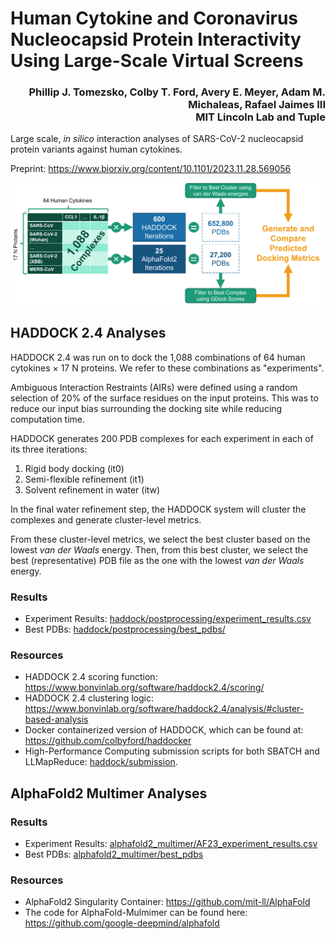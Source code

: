 # Human Cytokine and Coronavirus Nucleocapsid Protein Interactivity Using Large-Scale Virtual Screens

<h3 align="right">Phillip J. Tomezsko, Colby T. Ford, Avery E. Meyer, Adam M. Michaleas, Rafael Jaimes III<br>MIT Lincoln Lab and Tuple</h4>

Large scale, _in silico_ interaction analyses of SARS-CoV-2 nucleocapsid protein variants against human cytokines.

Preprint: https://www.biorxiv.org/content/10.1101/2023.11.28.569056

![](/img/Experiments.png)


## HADDOCK 2.4 Analyses

HADDOCK 2.4 was run on to dock the 1,088 combinations of 64 human cytokines × 17 N proteins. We refer to these combinations as "experiments".

Ambiguous Interaction Restraints (AIRs) were defined using a random selection of 20% of the surface residues on the input proteins. This was to reduce our input bias surrounding the docking site while reducing computation time.

HADDOCK generates 200 PDB complexes for each experiment in each of its three iterations:
1. Rigid body docking (it0)
2. Semi-flexible refinement (it1)
3. Solvent refinement in water (itw)

In the final water refinement step, the HADDOCK system will cluster the complexes and generate cluster-level metrics.

From these cluster-level metrics, we select the best cluster based on the lowest _van der Waals_ energy. Then, from this best cluster, we select the best (representative) PDB file as the one with the lowest _van der Waals_ energy.

### Results

- Experiment Results: [haddock/postprocessing/experiment_results.csv](haddock/postprocessing/experiment_results.csv)
- Best PDBs: [haddock/postprocessing/best_pdbs/](haddock/postprocessing/best_pdbs/)

### Resources

- HADDOCK 2.4 scoring function: https://www.bonvinlab.org/software/haddock2.4/scoring/
- HADDOCK 2.4 clustering logic: https://www.bonvinlab.org/software/haddock2.4/analysis/#cluster-based-analysis
- Docker containerized version of HADDOCK, which can be found at: https://github.com/colbyford/haddocker
- High-Performance Computing submission scripts for both SBATCH and LLMapReduce: [haddock/submission](haddock/submission).


## AlphaFold2 Multimer Analyses

### Results

- Experiment Results: [alphafold2_multimer/AF23_experiment_results.csv](alphafold2_multimer/AF23_experiment_results.csv)
- Best PDBs: [alphafold2_multimer/best_pdbs](alphafold2_multimer/best_pdbs)


### Resources
- AlphaFold2 Singularity Container: https://github.com/mit-ll/AlphaFold
- The code for AlphaFold-Mulmimer can be found here: https://github.com/google-deepmind/alphafold


<!--
## Data Explorer App

We have provided a basic data explorer that allows for the generation of figures and the viewing of the PDB complexes. This application is written in Streamlit. To run the application locally, run the following commands:

```sh
cd app/
streamlit run Home.py
```-->
